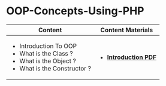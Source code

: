 # OOP-Concepts-Using-PHP

<table>  
        <thead>
           <th> Content </th>
           <th> Content Materials </th>
        </thead>
        <tr>
            <td> 
              <ul>  
                     <li> Introduction To OOP </li>
                     <li> What is the Class ? </li>
                     <li> What is the Object ? </li>
                     <li> What is the Constructor ? </li>
                 </ul>
           </td> 
            <td>
                    <ul>
                  <li> <a href="OOP Introduction.pdf"> <b> Introduction PDF </b></a> </li>
                  </ul>
            </td>
         </tr>
        
         
</table>
